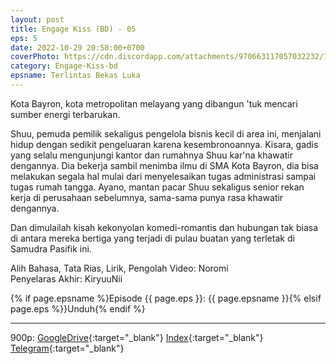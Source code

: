 ```yaml
---
layout: post
title: Engage Kiss (BD) - 05
eps: 5
date: 2022-10-29 20:58:00+0700
coverPhoto: https://cdn.discordapp.com/attachments/970663117057032232/1035914657166266441/mpv-shot0162.jpg
category: Engage-Kiss-bd
epsname: Terlintas Bekas Luka
---
```


Kota Bayron, kota metropolitan melayang yang dibangun 'tuk mencari sumber energi terbarukan.

Shuu, pemuda pemilik sekaligus pengelola bisnis kecil di area ini, menjalani hidup dengan sedikit pengeluaran karena kesembronoannya.
Kisara, gadis yang selalu mengunjungi kantor dan rumahnya Shuu kar'na khawatir dengannya. Dia bekerja sambil menimba ilmu di SMA Kota Bayron, dia bisa melakukan segala hal mulai dari menyelesaikan tugas administrasi sampai tugas rumah tangga.
Ayano, mantan pacar Shuu sekaligus senior rekan kerja di perusahaan sebelumnya, sama-sama punya rasa khawatir dengannya.

Dan dimulailah kisah kekonyolan komedi-romantis dan hubungan tak biasa di antara mereka bertiga yang terjadi di pulau buatan yang terletak di Samudra Pasifik ini.


Alih Bahasa, Tata Rias, Lirik, Pengolah Video: Noromi<br>
Penyelaras Akhir: KiryuuNii

{% if page.epsname %}Episode {{ page.eps }}: {{ page.epsname }}{% elsif page.eps %}}Unduh{% endif %}

---
900p: [GoogleDrive](https://drive.google.com/file/d/19wC8e5aJTxwP95AwATkySLE7y6PGBpGL/view?usp=share_link){:target="_blank"} [Index](https://proyek.a-1ddl.workers.dev/0:/Musim%20Panas%202022/%5BBD%5D/%5BA-1%5D%20Engage%20Kiss%20%5BBD%5D%5B900p%20TrueHD%5D/%5BA-1%5D%20Engage%20Kiss%20-%2005%20%5BBD%5D%5B900p%20TrueHD%5D%5B901230E1%5D.mkv){:target="_blank"} [Telegram](https://t.me/a1fansubweeklies/169){:target="_blank"}
